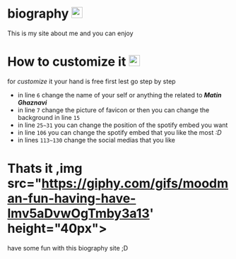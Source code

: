 # biography <img src="https://media4.giphy.com/media/v1.Y2lkPTc5MGI3NjExYWVpdGxjd3A1ZWY0b3JzaXp4emxkajBuM3d6MzNscW1tbGx0NXpsMSZlcD12MV9zdGlja2Vyc19zZWFyY2gmY3Q9cw/Oa4MnoTkoAoAm4ubiK/giphy.webp" height="25px">
This is my site about me and you can enjoy
# How to customize it <img src="https://media0.giphy.com/media/v1.Y2lkPTc5MGI3NjExaGtiOW96Ym1uZnY3cjB4dTlhc3FjajF3cjgydHpqdXRnNWR2OHN2MiZlcD12MV9pbnRlcm5hbF9naWZfYnlfaWQmY3Q9cw/5eLDrEaRGHegx2FeF2/giphy.gif" height="25px">
for *customize* it your hand is free first lest go step by step 

- in line `6` change the name of your self or anything the related to ***Matin Ghaznavi***
- in line `7` change the picture of favicon or then you can change the background in line `15`
- in line `25~31` you can change the position of the spotify embed you want
- in line `106` you can change the spotify embed that you like the most *:D*
- in lines `113~130` change the social medias that you like
# Thats it ,img src="https://giphy.com/gifs/moodman-fun-having-have-lmv5aDvwOgTmby3a13' height="40px">
have some fun with this biography site ;D
